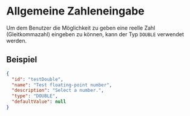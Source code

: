 # Allgemeine Zahleneingabe
Um dem Benutzer die Möglichkeit zu geben eine reelle Zahl (Gleitkommazahl) eingeben zu können, kann der Typ `DOUBLE` verwendet werden. 

## Beispiel

```json
{
  "id": "testDouble",
  "name": "Test floating-point number",
  "description": "Select a number.",
  "type": "DOUBLE",
  "defaultValue": null
}
```
